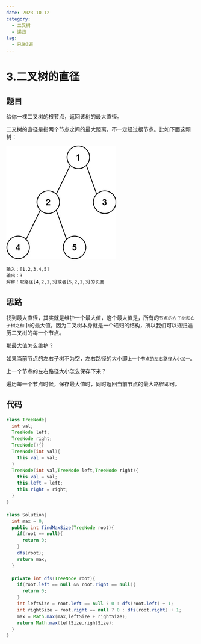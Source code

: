 ```yaml
---
date: 2023-10-12
category:
  - 二叉树
  - 递归
tag:
  - 已做3遍
---
```


# 3.二叉树的直径

## 题目

给你一棵二叉树的根节点，返回该树的最大直径。

二叉树的直径是指两个节点之间的最大距离，不一定经过根节点。比如下面这颗树：

![](image.png)

```
输入：[1,2,3,4,5]
输出：3
解释：取路径[4,2,1,3]或者[5,2,1,3]的长度
```
## 思路

找到最大直径，其实就是维护一个最大值，这个最大值是，所有的``节点的左子树和右子树之和``中的最大值。因为二叉树本身就是一个递归的结构，所以我们可以递归遍历二叉树的每一个节点。

那最大值怎么维护？

如果当前节点的左右子树不为空，左右路径的大小即``上一个节点的左右路径大小加一``。

上一个节点的左右路径大小怎么保存下来？

遍历每一个节点时候，保存最大值时，同时返回当前节点的最大路径即可。

## 代码

```java
class TreeNode{
  int val;
  TreeNode left;
  TreeNode right;
  TreeNode(){}
  TreeNode(int val){
    this.val = val;
  }
  TreeNode(int val,TreeNode left,TreeNode right){
    this.val = val;
    this.left = left;
    this.right = right;
  }
}

class Solution{
  int max = 0;
  public int findMaxSize(TreeNode root){
    if(root == null){
      return 0;
    }
    dfs(root);
    return max;
  }

  private int dfs(TreeNode root){
    if(root.left == null && root.right == null){
      return 0;
    }
    int leftSize = root.left == null ? 0 : dfs(root.left) + 1;
    int rightSize = root.right == null ? 0 : dfs(root.right) + 1;
    max = Math.max(max,leftSize + rightSize);
    return Math.max(leftSize,rightSize);
  }
}
```
